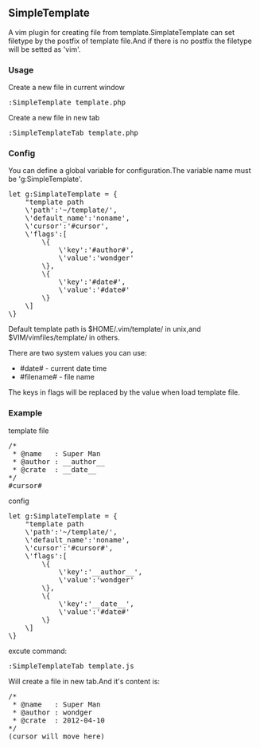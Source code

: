 <h2>SimpleTemplate</h2>
<p>A vim plugin for creating file from template.SimplateTemplate can set filetype by the postfix of template file.And if there is no postfix the filetype will be setted as 'vim'.</p>

<h3>Usage</h3>
<p>Create a new file in current window</p>
<pre>:SimpleTemplate template.php</pre>
<p>Create a new file in new tab</p>
<pre>:SimpleTemplateTab template.php</pre>

<h3>Config</h3>
<p>You can define a global variable for configuration.The variable name must be 'g:SimpleTemplate'.</p>
<pre>
let g:SimplateTemplate = {
    "template path
    \'path':'~/template/',
    \'default_name':'noname',
    \'cursor':'#cursor',
    \'flags':[
        \{
            \'key':'#author#',
            \'value':'wondger'
        \},
        \{
            \'key':'#date#',
            \'value':'#date#'
        \}
    \]
\}
</pre>
<p>Default template path is $HOME/.vim/template/ in unix,and $VIM/vimfiles/template/ in others.</p>
<p>There are two system values you can use:</p>
<ul>
    <li>#date# - current date time</li>
    <li>#filename# - file name</li>
</ul>
<p>The keys in flags will be replaced by the value when load template file.</p>

<h3>Example</h3>
<p>template file</p>
<pre>
/*
 * @name   : Super Man
 * @author : __author__
 * @crate  : __date__
*/
#cursor#
</pre>
<p>config</p>
<pre>
let g:SimplateTemplate = {
    "template path
    \'path':'~/template/',
    \'default_name':'noname',
    \'cursor':'#cursor#',
    \'flags':[
        \{
            \'key':'__author__',
            \'value':'wondger'
        \},
        \{
            \'key':'__date__',
            \'value':'#date#'
        \}
    \]
\}
</pre>
<p>excute command:</p>
<pre>
:SimpleTemplateTab template.js
</pre>
<p>Will create a file in new tab.And it's content is:</p>
<pre>
/*
 * @name   : Super Man
 * @author : wondger
 * @crate  : 2012-04-10
*/
(cursor will move here)
</pre>
